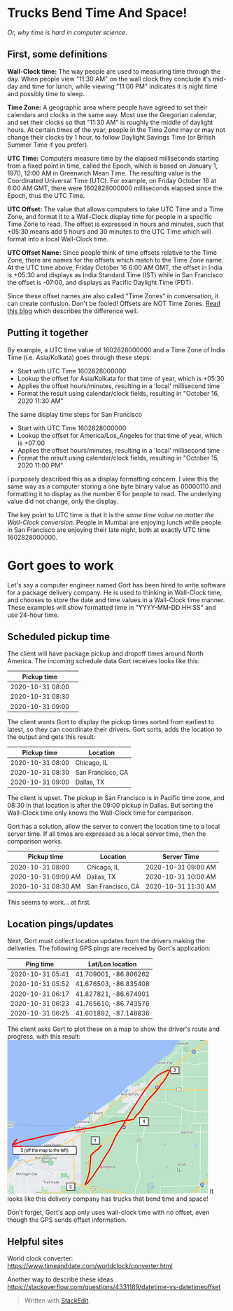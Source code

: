 # Trucks Bend Time And Space!
*Or, why time is hard in computer science.*

## First, some definitions

**Wall-Clock time:** The way people are used to measuring time through the day. When people view "11:30 AM" on the wall clock they conclude it's mid-day and time for lunch, while viewing "11:00 PM" indicates it is night time and possibly time to sleep. 

**Time Zone:** A geographic area where people have agreed to set their calendars and clocks in the same way.  Most use the Gregorian calendar, and set their clocks so that "11:30 AM" is roughly the middle of daylight hours. At certain times of the year, people in the Time Zone may or may not change their clocks by 1 hour, to follow Daylight Savings Time (or British Summer Time if you prefer). 

**UTC Time:** Computers measure time by the elapsed milliseconds starting from a fixed point in time, called the Epoch, which is based on January 1, 1970, 12:00 AM in Greenwich Mean Time. The resulting value is the Coordinated Universal Time (UTC). For example, on Friday October 16 at 6:00 AM GMT, there were 1602828000000 milliseconds elapsed since the Epoch, thus the UTC Time.

**UTC Offset:** The value that allows computers to take UTC Time and a Time Zone, and format it to a Wall-Clock display time for people in a specific Time Zone to read.  The offset is expressed in hours and minutes, such that +05:30 means add 5 hours and 30 minutes to the UTC Time which will format into a local Wall-Clock time.

**UTC Offset Name:** Since people think of time offsets relative to the Time Zone, there are names for the offsets which match to the Time Zone name. At the UTC time above, Friday October 16 6:00 AM GMT, the offset in India is +05:30 and displays as India Standard Time (IST) while in San Francisco the offset is -07:00, and displays as Pacific Daylight Time (PDT).

Since these offset names are also called "Time Zones" in conversation, it can create confusion. Don't be fooled! Offsets are NOT Time Zones. [Read this blog](https://spin.atomicobject.com/2016/07/06/time-zones-offsets/) which describes the difference well. 


## Putting it together

By example, a UTC time value of 1602828000000 and a Time Zone of India Time (i.e. Asia/Kolkata) goes through these steps:

 - Start with UTC Time 1602828000000
 - Lookup the offset for Asia/Kolkata for that time of year, which is +05:30 
 - Applies the offset hours/minutes, resulting in a 'local' millisecond time
 - Format the result using calendar/clock fields, resulting in "October 16, 2020 11:30 AM"

The same display time steps for San Francisco 

 -  Start with UTC Time 1602828000000
 - Lookup the offset for America/Los_Angeles for that time of year, which is +07:00 
 - Applies the offset hours/minutes, resulting in a 'local' millisecond time
 - Format the result using calendar/clock fields, resulting in "October 15, 2020 11:00 PM"

I purposely described this as a display formatting concern. I view this the same way as a computer storing a one byte binary value as 00000110 and formatting it to display as the number 6 for people to read. The underlying value did not change, only the display. 

The key point to UTC time is that it is the *same time value no matter the Wall-Clock conversion.*  People in Mumbai are enjoying lunch while people in San Francisco are enjoying their late night, both at exactly UTC time 1602828000000.


# Gort goes to work

Let's say a computer engineer named Gort has been hired to write software for a package delivery company. He is used to thinking in Wall-Clock time, and chooses to store the date and time values in a Wall-Clock time manner.
These examples will show formatted time in "YYYY-MM-DD HH:SS" and use 24-hour time.

## Scheduled pickup time

The client will have package pickup and dropoff times around North America. The incoming schedule data Gort receives looks like this:

| Pickup time |  |
|--|--|
| 2020-10-31 08:00|  |
| 2020-10-31 08:30|  |
| 2020-10-31 09:00|  |

The client wants Gort to display the pickup times sorted from earliest to latest, so they can coordinate their drivers. Gort sorts, adds the location to the output and gets this result:

| Pickup time | Location |
|--|--|
| 2020-10-31 08:00| Chicago, IL |
| 2020-10-31 08:30| San Francisco, CA |
| 2020-10-31 09:00| Dallas, TX |

The client is upset. The pickup in San Francisco is in Pacific time zone, and 08:30 in that location is after the 09:00 pickup in Dallas. But sorting the Wall-Clock time only knows the Wall-Clock time for comparison. 

Gort has a solution, allow the server to convert the location time to a local server time.   If all times are expressed as a local server time, then the comparison works.

| Pickup time | Location | Server Time|
|--|--|--|
| 2020-10-31 08:00| Chicago, IL | 2020-10-31 09:00 AM|
| 2020-10-31 09:00 AM| Dallas, TX | 2020-10-31 10:00 AM|
| 2020-10-31 08:30 AM| San Francisco, CA | 2020-10-31 11:30 AM|

This seems to work... at first.

## Location pings/updates

Next, Gort must collect location updates from the drivers making the deliveries.  The following GPS pings are received by Gort's application:

| Ping time | Lat/Lon location |
|--|--|
| 2020-10-31 05:41 | 41.709001, -86.806262 |
| 2020-10-31 05:52 | 41.676503, -86.835408 |
| 2020-10-31 06:17 | 41.827821, -86.674901 |
| 2020-10-31 06:23 | 41.765610, -86.743576 |
| 2020-10-31 06:25 | 41.601892, -87.148836 |

The client asks Gort to plot these on a map to show the driver's route and progress, with this result:
![Mapped GPS pings](https://github.com/jasonmerecki/blog/blob/main/useepoch/GortMap01a.png)
It looks like this delivery company has trucks that bend time and space! 




Don't forget, Gort's app only uses wall-clock time with no offset, even though the GPS sends offset information.


## Helpful sites

World clock converter: https://www.timeanddate.com/worldclock/converter.html

Another way to describe these ideas
https://stackoverflow.com/questions/4331189/datetime-vs-datetimeoffset


> Written with [StackEdit](https://stackedit.io/).
<!--stackedit_data:
eyJoaXN0b3J5IjpbNTkzNjgyMCwxMTc3MDk5Njk0LDE4OTk5Mz
Y3NjEsMTg5OTkzNjc2MSwxNTE0MzM3MDQ1LC04NzQyNTAxOSwt
NzAxNDk1OTEyLC0xMjI3MjQ4NDc2LDMyNTg3MDc1MSwxNDM4Mj
A1Mzk2LC0xMjcxNTMyMDY0LDgxMjgwODE0MiwtMTk4NzMzMDIx
OF19
-->